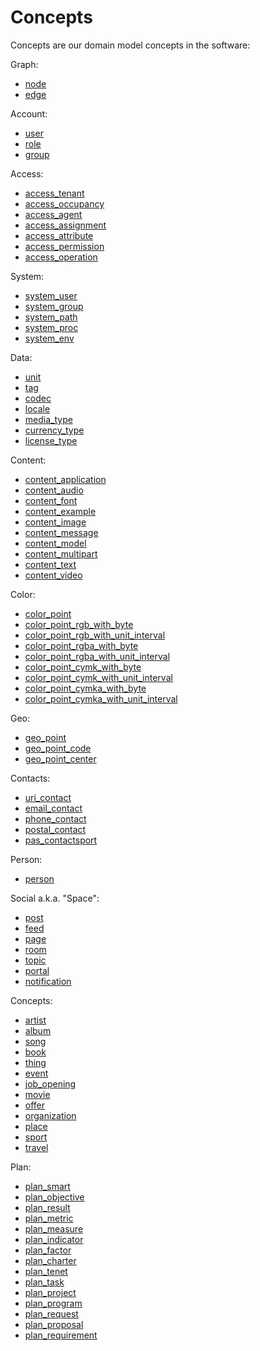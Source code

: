 # Concepts

Concepts are our domain model concepts in the software:

Graph:

* [node](concepts/node/)
* [edge](concepts/edge/)

Account:

* [user](concepts/user/)
* [role](concepts/role/)
* [group](concepts/group/)

Access:

* [access_tenant](concepts/access_tenant/)
* [access_occupancy](concepts/access_occupancy/)
* [access_agent](concepts/access_agent/)
* [access_assignment](concepts/access_assignment/)
* [access_attribute](concepts/access_attribute/)
* [access_permission](concepts/access_permission/)
* [access_operation](concepts/access_operation/)

System:

* [system_user](concepts/system_user/)
* [system_group](concepts/system_group/)
* [system_path](concepts/system_path/)
* [system_proc](concepts/system_proc/)
* [system_env](concepts/system_env/)

Data:

* [unit](concepts/unit/)
* [tag](concepts/tag/)
* [codec](concepts/codec/)
* [locale](concepts/locale/)
* [media_type](concepts/media_type/)
* [currency_type](concepts/currency_type/)
* [license_type](concepts/license_type/)

Content:

* [content_application](concepts/content_application/)
* [content_audio](concepts/content_audio/)
* [content_font](concepts/content_font/)
* [content_example](concepts/content_example/)
* [content_image](concepts/content_image/)
* [content_message](concepts/content_message/)
* [content_model](concepts/content_model/)
* [content_multipart](concepts/content_multipart/)
* [content_text](concepts/content_text/)
* [content_video](concepts/content_video/)

Color:

* [color_point](concepts/color_point/)
* [color_point_rgb_with_byte](concepts/color_point_rgb_with_byte)
* [color_point_rgb_with_unit_interval](concepts/color_point_cymka_with_unit_interval)
* [color_point_rgba_with_byte](concepts/color_point_rgba_with_byte)
* [color_point_rgba_with_unit_interval](concepts/color_point_rgba_with_unit_interval)
* [color_point_cymk_with_byte](concepts/color_point_cymk_with_byte)
* [color_point_cymk_with_unit_interval](concepts/color_point_cymka_with_unit_interval)
* [color_point_cymka_with_byte](../color_point_cymka_with_byte)
* [color_point_cymka_with_unit_interval](../color_point_cymka_with_unit_interval)

Geo:

* [geo_point](concepts/geo_point/)
* [geo_point_code](concepts/geo_point_code/)
* [geo_point_center](concepts/geo_point_center/)

Contacts:

* [uri_contact](concepts/uri_contact/)
* [email_contact](concepts/email_contact/)
* [phone_contact](concepts/phone_contact/)
* [postal_contact](concepts/postal_contact/)
* [pas_contactsport](concepts/pas_contactsport/)

Person:

* [person](concepts/person/)

Social a.k.a. "Space":

* [post](concepts/post/)
* [feed](concepts/feed/)
* [page](concepts/page/)
* [room](concepts/room/)
* [topic](concepts/topic/)
* [portal](concepts/portal/)
* [notification](concepts/notification/)

Concepts:

* [artist](concepts/artist/)
* [album](concepts/album/)
* [song](concepts/song/)
* [book](concepts/book/)
* [thing](concepts/thing/)
* [event](concepts/event/)
* [job_opening](concepts/job_opening/)
* [movie](concepts/movie/)
* [offer](concepts/offer/)
* [organization](concepts/organization/)
* [place](concepts/place/)
* [sport](concepts/sport/)
* [travel](concepts/travel/)

Plan:

* [plan_smart](concepts/plan/plan_smart/)
* [plan_objective](concepts/plan/plan_objective/)
* [plan_result](concepts/plan/plan_result/)
* [plan_metric](concepts/plan/plan_metric/)
* [plan_measure](concepts/plan/plan_measure/)
* [plan_indicator](concepts/plan/plan_indicator/)
* [plan_factor](concepts/plan/plan_factor/)
* [plan_charter](concepts/plan/plan_charter/)
* [plan_tenet](concepts/plan/plan_tenet/)
* [plan_task](concepts/plan/plan_task/)
* [plan_project](concepts/plan/plan_project/)
* [plan_program](concepts/plan/plan_program/)
* [plan_request](concepts/plan/plan_request/)
* [plan_proposal](concepts/plan/plan_proposal/)
* [plan_requirement](concepts/plan/plan_requirement/)
